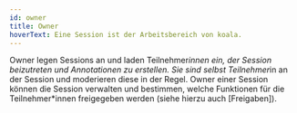 ```yaml
---
id: owner
title: Owner
hoverText: Eine Session ist der Arbeitsbereich von koala.
---
```


Owner legen Sessions an und laden Teilnehmer*innen ein, der Session beizutreten und Annotationen zu erstellen. Sie sind selbst Teilnehmer*in an der Session und moderieren diese in der Regel. Owner einer Session können die Session verwalten und bestimmen, welche Funktionen für die Teilnehmer*innen freigegeben werden (siehe hierzu auch [Freigaben]).
